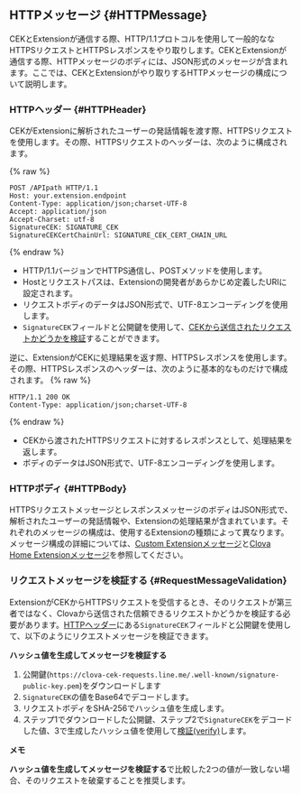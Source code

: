 ## HTTPメッセージ {#HTTPMessage}
CEKとExtensionが通信する際、HTTP/1.1プロトコルを使用して一般的ななHTTPSリクエストとHTTPSレスポンスをやり取りします。CEKとExtensionが通信する際、HTTPメッセージのボディには、JSON形式のメッセージが含まれます。ここでは、CEKとExtensionがやり取りするHTTPメッセージの構成について説明します。

### HTTPヘッダー {#HTTPHeader}
CEKがExtensionに解析されたユーザーの発話情報を渡す際、HTTPSリクエストを使用します。その際、HTTPSリクエストのヘッダーは、次のように構成されます。

{% raw %}
```
POST /APIpath HTTP/1.1
Host: your.extension.endpoint
Content-Type: application/json;charset-UTF-8
Accept: application/json
Accept-Charset: utf-8
SignatureCEK: SIGNATURE_CEK
SignatureCEKCertChainUrl: SIGNATURE_CEK_CERT_CHAIN_URL
```
{% endraw %}

* HTTP/1.1バージョンでHTTPS通信し、POSTメソッドを使用します。
* Hostとリクエストパスは、Extensionの開発者があらかじめ定義したURIに設定されます。
* リクエストボディのデータはJSON形式で、UTF-8エンコーディングを使用します。
* `SignatureCEK`フィールドと公開鍵を使用して、[CEKから送信されたリクエストかどうかを検証](#RequestMessageValidation)することができます。

逆に、ExtensionがCEKに処理結果を返す際、HTTPSレスポンスを使用します。その際、HTTPSレスポンスのヘッダーは、次のように基本的なものだけで構成されます。
{% raw %}
```
HTTP/1.1 200 OK
Content-Type: application/json;charset-UTF-8
```
{% endraw %}
* CEKから渡されたHTTPSリクエストに対するレスポンスとして、処理結果を返します。
* ボディのデータはJSON形式で、UTF-8エンコーディングを使用します。

### HTTPボディ {#HTTPBody}
HTTPSリクエストメッセージとレスポンスメッセージのボディはJSON形式で、解析されたユーザーの発話情報や、Extensionの処理結果が含まれています。それぞれのメッセージの構成は、使用するExtensionの種類によって異なります。メッセージ構成の詳細については、[Custom Extensionメッセージ](#CustomExtMessage)と[Clova Home Extensionメッセージ](#ClovaHomeExtMessage)を参照してください。

### リクエストメッセージを検証する {#RequestMessageValidation}
ExtensionがCEKからHTTPSリクエストを受信するとき、そのリクエストが第三者ではなく、Clovaから送信された信頼できるリクエストかどうかを検証する必要があります。[HTTPヘッダー](#HTTPHeader)にある`SignatureCEK`フィールドと公開鍵を使用して、以下のようにリクエストメッセージを検証できます。

**ハッシュ値を生成してメッセージを検証する**
1. 公開鍵(`https://clova-cek-requests.line.me/.well-known/signature-public-key.pem`)をダウンロードします
2. `SignatureCEK`の値をBase64でデコードします。
3. リクエストボディをSHA-256でハッシュ値を生成します。
4. ステップ1でダウンロードした公開鍵、ステップ2で`SignatureCEK`をデコードした値、3で生成したハッシュ値を使用して<a href="https://en.wikipedia.org/wiki/Digital_Signature_Algorithm#Verifying" target="_blank">検証(verify)</a>します。

<div class="note">
  <p><strong>メモ</strong></p>
  <p><strong>ハッシュ値を生成してメッセージを検証する</strong>で比較した2つの値が一致しない場合、そのリクエストを破棄することを推奨します。</p>
</div>
